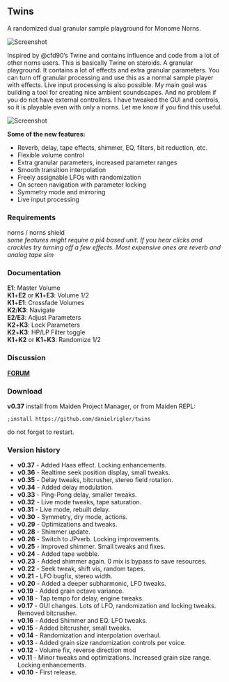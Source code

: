 ## Twins

A randomized dual granular sample playground for Monome Norns.

![Screenshot](https://llllllll.co/uploads/default/original/3X/d/4/d4f2077ef24aeceebba416defd2e1cce5140f37a.png)

Inspired by @cfd90’s Twine and contains influence and code from a lot of other norns users. This is basically Twine on steroids. A granular playground. It contains a lot of effects and extra granular parameters. You can turn off granular processing and use this as a normal sample player with effects. Live input processing is also possible. My main goal was building a tool for creating nice ambient soundscapes. And no problem if you do not have external controllers. I have tweaked the GUI and controls, so it is playable even with only a norns. Let me know if you find this useful.

![Screenshot](https://llllllll.co/uploads/default/original/3X/c/f/cf1c21b15a1879fca18d932858d2aa94f17a62f6.png)

**Some of the new features:**
* Reverb, delay, tape effects, shimmer, EQ, filters, bit reduction, etc.
* Flexible volume control
* Extra granular parameters, increased parameter ranges
* Smooth transition interpolation
* Freely assignable LFOs with randomization
* On screen navigation with parameter locking
* Symmetry mode and mirroring
* Live input processing

### Requirements
norns / norns shield  
_some features might require a pi4 based unit. If you hear clicks and crackles try turning off a few effects. Most expensive ones are reverb and analog tape sim_

### Documentation
**E1**: Master Volume  
**K1**+**E2** or **K1**+**E3**: Volume 1/2  
**K1**+**E1**: Crossfade Volumes  
**K2**/**K3**: Navigate  
**E2**/**E3**: Adjust Parameters  
**K2**+**K3**: Lock Parameters  
**K2**+**K3**: HP/LP Filter toggle  
**K1**+**K2** or **K1**+**K3**: Randomize 1/2  

### Discussion
**[FORUM](https://llllllll.co/t/twins/71052)**
### Download
**v0.37**
install from Maiden Project Manager, or from Maiden REPL:
```
;install https://github.com/danielrigler/twins
```
do not forget to restart.

### Version history
* **v0.37** - Added Haas effect. Locking enhancements.
* **v0.36** - Realtime seek position display, small tweaks. 
* **v0.35** - Delay tweaks, bitcrusher, stereo field rotation.
* **v0.34** - Added delay modulation.
* **v0.33** - Ping-Pong delay, smaller tweaks.
* **v0.32** - Live mode tweaks, tape saturation.
* **v0.31** - Live mode, rebuilt delay.
* **v0.30** - Symmetry, dry mode, actions.
* **v0.29** - Optimizations and tweaks.
* **v0.28** - Shimmer update.
* **v0.26** - Switch to JPverb. Locking improvements. 
* **v0.25** - Improved shimmer. Small tweaks and fixes. 
* **v0.24** - Added tape wobble. 
* **v0.23** - Added shimmer again. 0 mix is bypass to save resources. 
* **v0.22** - Seek tweak, shift vis, random tapes.
* **v0.21** - LFO bugfix, stereo width.
* **v0.20** - Added a deeper subharmonic, LFO tweaks.
* **v0.19** - Added grain octave variance.
* **v0.18** - Tap tempo for delay, engine tweaks. 
* **v0.17** - GUI changes. Lots of LFO, randomization and locking tweaks. Removed bitcrusher. 
* **v0.16** - Added Shimmer and EQ. LFO tweaks. 
* **v0.15** - Added bitcrusher, small tweaks. 
* **v0.14** - Randomization and interpolation overhaul.
* **v0.13** - Added grain size randomization controls per voice.
* **v0.12** - Volume fix, reverse direction mod
* **v0.11** - Minor tweaks and optimizations. Increased grain size range. Locking enhancements.
* **v0.10** - First release.

